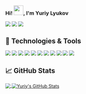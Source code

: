 
### Hi! <img src="https://raw.githubusercontent.com/MartinHeinz/MartinHeinz/master/wave.gif" width="30px">, I'm Yuriy Lyukov
[![](https://vistr.dev/badge?repo=yuriylyukov.yuriylyukov&corners=round)](https://github.com/YuriyLyukov/vistr.dev)
[![](https://img.shields.io/badge/-@yuriylyukov-informational?style=flat&logo=instagram&logoColor=#C222AD&color=2bbc8a)](https://www.instagram.com/yuriylyukov/)
[![](https://img.shields.io/badge/-Yuriy%20Lyukov-blue?style=flat-round&logo=Linkedin&logoColor=white&link=https://www.linkedin.com/in/yuriylyukov/)](https://www.linkedin.com/in/yuriylyukov/)
## 🔧 Technologies & Tools
![](https://img.shields.io/badge/Editor-IntelliJ_IDEA-informational?style=flat&logo=intellij-idea&logoColor=white&color=9370DB)
![](https://img.shields.io/badge/Code-.NetCore-informational?style=flat&logo=.net&logoColor=white&color=9370DB)
![](https://img.shields.io/badge/Code-JavaScript-informational?style=flat&logo=javascript&logoColor=white&color=9370DB)
![](https://img.shields.io/badge/Code-TypeScript-informational?style=flat&logo=typescript&logoColor=white&color=9370DB)
![](https://img.shields.io/badge/Code-Angualar-informational?style=flat&logo=angular&logoColor=white&color=9370DB)
![](https://img.shields.io/badge/Code-Vue-informational?style=flat&logo=vue.js&logoColor=white&color=9370DB)
![](https://img.shields.io/badge/Shell-Bash-informational?style=flat&logo=gnu-bash&logoColor=white&color=9370DB)
![](https://img.shields.io/badge/Tools-PostgreSQL-informational?style=flat&logo=postgresql&logoColor=white&color=9370DB)
![](https://img.shields.io/badge/Tools-Docker-informational?style=flat&logo=docker&logoColor=white&color=9370DB)
![](https://img.shields.io/badge/Tools-Kubernetes-informational?style=flat&logo=kubernetes&logoColor=white&color=9370DB)
![](https://img.shields.io/badge/Cloud-Azure-informational?style=flat&logo=azure&logoColor=white&color=9370DB)

## &#x1f4c8; GitHub Stats
<a href="https://github.com/YuriyLyukov/YuriyLyukov">
  <img align="center" src="https://github-readme-stats.vercel.app/api/top-langs/?username=YuriyLyukov&hide=css,html&title_color=9370DB&text_color=c9cacc&icon_color=9400D3&bg_color=0D1117" />
</a>
<a href="https://github.com/YuriyLyukov/YuriyLyukov">
  <img align="center" src="https://github-readme-stats.vercel.app/api?username=YuriyLyukov&show_icons=true&line_height=27&count_private=true&title_color=9370DB&text_color=c9cacc&icon_color=9400D3&bg_color=0D1117" alt="Yuriy's GitHub Stats" />
</a>
